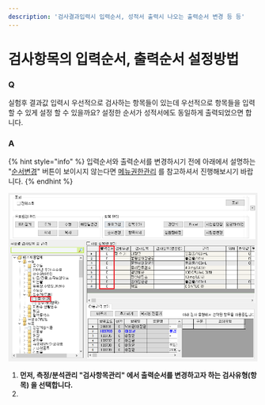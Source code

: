 ```yaml
---
description: '검사결과입력시 입력순서, 성적서 출력시 나오는 출력순서 변경 등 등'
---
```


# 검사항목의 입력순서, 출력순서 설정방법



###  Q

실험후 결과값 입력시 우선적으로 검사하는 항목들이 있는데 우선적으로 항목들을 입력할 수 있게 설정 할 수 있을까요? 설정한 순서가 성적서에도 동일하게 출력되었으면 합니다.

### A

{% hint style="info" %}
입력순서와 출력순서를 변경하시기 전에 아래에서 설명하는 "[순서변경](https://help.ilabs.co.kr/~/edit/primary/faq/undefined-1%20)" 버튼이 보이시지 않는다면 [메뉴권한관리](https://help.ilabs.co.kr/10/0201%20) 를 참고하셔서 진행해보시기 바랍니다.
{% endhint %}

![&#xC720;&#xD615;&#xBCC4;&#xC758; &#xCD9C;&#xB825;&#xC21C;&#xC11C; &#xBCC0;&#xACBD;](../.gitbook/assets/14%20%282%29.png)

1. **먼저, 측정/분석관리 "검사항목관리" 에서 출력순서를  변경하고자 하는 검사유형\(항목\) 을 선택합니다.**
2. 
